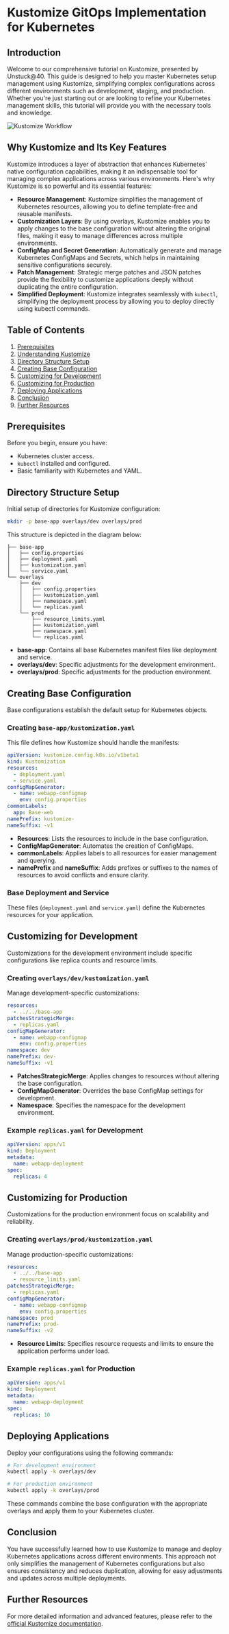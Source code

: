 # Kustomize GitOps Implementation for Kubernetes

## Introduction

Welcome to our comprehensive tutorial on Kustomize, presented by Unstuck@40. This guide is designed to help you master Kubernetes setup management using Kustomize, simplifying complex configurations across different environments such as development, staging, and production. Whether you're just starting out or are looking to refine your Kubernetes management skills, this tutorial will provide you with the necessary tools and knowledge.

![Kustomize Workflow](https://media.dev.to/cdn-cgi/image/width=1000,height=420,fit=cover,gravity=auto,format=auto/https%3A%2F%2Fdev-to-uploads.s3.amazonaws.com%2Fuploads%2Farticles%2F7szhk49k18jr9yjxyomd.png)

## Why Kustomize and Its Key Features

Kustomize introduces a layer of abstraction that enhances Kubernetes' native configuration capabilities, making it an indispensable tool for managing complex applications across various environments. Here's why Kustomize is so powerful and its essential features:

- **Resource Management**: Kustomize simplifies the management of Kubernetes resources, allowing you to define template-free and reusable manifests.
- **Customization Layers**: By using overlays, Kustomize enables you to apply changes to the base configuration without altering the original files, making it easy to manage differences across multiple environments.
- **ConfigMap and Secret Generation**: Automatically generate and manage Kubernetes ConfigMaps and Secrets, which helps in maintaining sensitive configurations securely.
- **Patch Management**: Strategic merge patches and JSON patches provide the flexibility to customize applications deeply without duplicating the entire configuration.
- **Simplified Deployment**: Kustomize integrates seamlessly with `kubectl`, simplifying the deployment process by allowing you to deploy directly using kubectl commands.

## Table of Contents

1. [Prerequisites](#prerequisites)
2. [Understanding Kustomize](#understanding-kustomize)
3. [Directory Structure Setup](#directory-structure-setup)
4. [Creating Base Configuration](#creating-base-configuration)
5. [Customizing for Development](#customizing-for-development)
6. [Customizing for Production](#customizing-for-production)
7. [Deploying Applications](#deploying-applications)
8. [Conclusion](#conclusion)
9. [Further Resources](#further-resources)

## Prerequisites

Before you begin, ensure you have:

- Kubernetes cluster access.
- `kubectl` installed and configured.
- Basic familiarity with Kubernetes and YAML.

## Directory Structure Setup

Initial setup of directories for Kustomize configuration:

```bash
mkdir -p base-app overlays/dev overlays/prod
```

This structure is depicted in the diagram below:

```
├── base-app
│   ├── config.properties
│   ├── deployment.yaml
│   ├── kustomization.yaml
│   └── service.yaml
└── overlays
    ├── dev
    │   ├── config.properties
    │   ├── kustomization.yaml
    │   ├── namespace.yaml
    │   └── replicas.yaml
    └── prod
        ├── resource_limits.yaml
        ├── kustomization.yaml
        ├── namespace.yaml
        └── replicas.yaml
```

- **base-app**: Contains all base Kubernetes manifest files like deployment and service.
- **overlays/dev**: Specific adjustments for the development environment.
- **overlays/prod**: Specific adjustments for the production environment.

## Creating Base Configuration

Base configurations establish the default setup for Kubernetes objects.

### Creating `base-app/kustomization.yaml`

This file defines how Kustomize should handle the manifests:

```yaml
apiVersion: kustomize.config.k8s.io/v1beta1
kind: Kustomization
resources:
  - deployment.yaml
  - service.yaml
configMapGenerator:
  - name: webapp-configmap
    env: config.properties
commonLabels:
  app: Base-web
namePrefix: kustomize-
nameSuffix: -v1
```

- **Resources**: Lists the resources to include in the base configuration.
- **ConfigMapGenerator**: Automates the creation of ConfigMaps.
- **commonLabels**: Applies labels to all resources for easier management and querying.
- **namePrefix** and **nameSuffix**: Adds prefixes or suffixes to the names of resources to avoid conflicts and ensure clarity.

### Base Deployment and Service

These files (`deployment.yaml` and `service.yaml`) define the Kubernetes resources for your application.

## Customizing for Development

Customizations for the development environment include specific configurations like replica counts and resource limits.

### Creating `overlays/dev/kustomization.yaml`

Manage development-specific customizations:

```yaml
resources:
  - ../../base-app
patchesStrategicMerge:
  - replicas.yaml
configMapGenerator:
  - name: webapp-configmap
    env: config.properties
namespace: dev
namePrefix: dev-
nameSuffix: -v1
```

- **PatchesStrategicMerge**: Applies changes to resources without altering the base configuration.
- **ConfigMapGenerator**: Overrides the base ConfigMap settings for development.
- **Namespace**: Specifies the namespace for the development environment.

### Example `replicas.yaml` for Development

```yaml
apiVersion: apps/v1
kind: Deployment
metadata:
  name: webapp-deployment
spec:
  replicas: 4


```

## Customizing for Production

Customizations for the production environment focus on scalability and reliability.

### Creating `overlays/prod/kustomization.yaml`

Manage production-specific customizations:

```yaml
resources:
  - ../../base-app
  - resource_limits.yaml
patchesStrategicMerge:
  - replicas.yaml
configMapGenerator:
  - name: webapp-configmap
    env: config.properties
namespace: prod
namePrefix: prod-
nameSuffix: -v2
```

- **Resource Limits**: Specifies resource requests and limits to ensure the application performs under load.

### Example `replicas.yaml` for Production

```yaml
apiVersion: apps/v1
kind: Deployment
metadata:
  name: webapp-deployment
spec:
  replicas: 10
```

## Deploying Applications

Deploy your configurations using the following commands:

```bash
# For development environment
kubectl apply -k overlays/dev

# For production environment
kubectl apply -k overlays/prod
```

These commands combine the base configuration with the appropriate overlays and apply them to your Kubernetes cluster.

## Conclusion

You have successfully learned how to use Kustomize to manage and deploy Kubernetes applications across different environments. This approach not only simplifies the management of Kubernetes configurations but also ensures consistency and reduces duplication, allowing for easy adjustments and updates across multiple deployments.

## Further Resources

For more detailed information and advanced features, please refer to the [official Kustomize documentation](https://kubectl.docs.kubernetes.io/).



